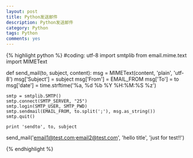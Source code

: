 ```yaml
---
layout: post
title: Python发送邮件
description: Python发送邮件
category: Python
tags: Python
comments: yes
---
```


{% highlight python %}
#coding: utf-8
import smtplib
from email.mime.text import MIMEText


def send_mail(to, subject, content):
    msg = MIMEText(content, 'plain', 'utf-8')
    msg['Subject'] = subject
    msg['From'] = EMAIL_FROM
    msg['To'] = to
    msg['date'] = time.strftime('%a, %d %b %Y %H:%M:%S %z')

    smtp = smtplib.SMTP()
    smtp.connect(SMTP_SERVER, "25")
    smtp.login(SMTP_USER, SMTP_PWD)
    smtp.sendmail(EMAIL_FROM, to.split(';'), msg.as_string())
    smtp.quit()

    print 'sendto', to, subject

send_mail('email1@test.com;email2@test.com', 'hello title', 'just for test!!')

{% endhighlight %}